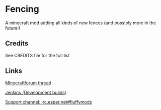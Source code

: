 Fencing
=======
A minecraft mod adding all kinds of new fences (and possibly more in the future!)


Credits
-------
See CREDITS file for the full list

Links
-------
[Minecraftforum thread](http://www.minecraftforum.net/topic/2258380-fencing/)

[Jenkins (Development builds)](http://willie.dftba.net/jenkins/job/Fencing/)

[Support channel: irc.esper.net#fluffymods](https://webchat.esper.net/?channels=fluffymods)